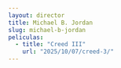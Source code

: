 ```yaml
---
layout: director
title: Michael B. Jordan
slug: michael-b-jordan
peliculas:
  - title: "Creed III"
    url: "2025/10/07/creed-3/"
---
```

